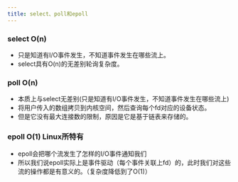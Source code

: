 ```yaml
---
title: select、poll和epoll
---
```


### select O(n)
- 只是知道有I/O事件发生，不知道事件发生在哪些流上。
- select具有O(n)的无差别轮询复杂度。

### poll O(n)
- 本质上与select无差别(只是知道有I/O事件发生，不知道事件发生在哪些流上)
- 将用户传入的数组拷贝到内核空间，然后查询每个fd对应的设备状态。
- 但是它没有最大连接数的限制，原因是它是基于链表来存储的。

### epoll O(1) Linux所特有
- epoll会把哪个流发生了怎样的I/O事件通知我们
- 所以我们说epoll实际上是事件驱动（每个事件关联上fd）的，此时我们对这些流的操作都是有意义的。（复杂度降低到了O(1)）